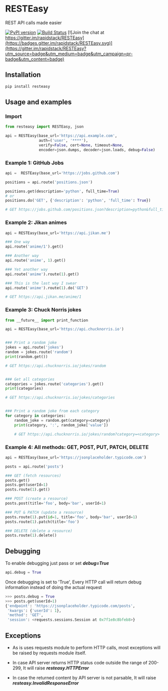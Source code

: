 # RESTEasy

REST API calls made easier

[![PyPI version](https://img.shields.io/pypi/v/resteasy.svg)](https://pypi.python.org/pypi/resteasy)
[![Build Status](https://travis-ci.org/rapidstack/RESTEasy.svg?branch=master)](https://travis-ci.org/rapidstack/RESTEasy)
[![Join the chat at https://gitter.im/rapidstack/RESTEasy](https://badges.gitter.im/rapidstack/RESTEasy.svg)](https://gitter.im/rapidstack/RESTEasy?utm_source=badge&utm_medium=badge&utm_campaign=pr-badge&utm_content=badge)




## Installation

```bash
pip install resteasy
```

## Usage and examples

### Import

```python
from resteasy import RESTEasy, json

api = RESTEasy(base_url='https://api.example.com',
               auth=('user', '****'),
               verify=False, cert=None, timeout=None,
               encoder=json.dumps, decoder=json.loads, debug=False)
```

### Example 1: GitHub Jobs

```python
api =  RESTEasy(base_url='https://jobs.github.com')

positions = api.route('positions.json')

positions.get(description='python', full_time=True)
# or
positions.do('GET', {'description': 'python', 'full_time': True})

# GET https://jobs.github.com/positions.json?description=python&full_time=1
```

### Example 2: Jikan animes

```python
api = RESTEasy(base_url='https://api.jikan.me')

### One way
api.route('anime/1').get()

### Another way
api.route('anime', 1).get()

### Yet another way
api.route('anime').route(1).get()

### This is the last way I swear
api.route('anime').route(1).do('GET')

# GET https://api.jikan.me/anime/1
```

### Example 3: Chuck Norris jokes

```python
from __future__ import print_function

api = RESTEasy(base_url='https://api.chucknorris.io')


### Print a random joke
jokes = api.route('jokes')
random = jokes.route('random')
print(random.get())

# GET https://api.chucknorris.io/jokes/random


### Get all categories
categories = jokes.route('categories').get()
print(categories)

# GET https://api.chucknorris.io/jokes/categories


### Print a random joke from each category
for category in categories:
    random_joke = random.get(category=category)
    print(category, ':', random_joke['value'])

    # GET https://api.chucknorris.io/jokes/random?category=<category>
```

### Example 4: All methods: GET, POST, PUT, PATCH, DELETE

```python
api = RESTEasy(base_url='https://jsonplaceholder.typicode.com')

posts = api.route('posts')

### GET (fetch resources)
posts.get()
posts.get(userId=1)
posts.route(1).get()

### POST (create a resource)
posts.post(title='foo', body='bar', userId=1)

### PUT & PATCH (update a resource)
posts.route(1).put(id=1, title='foo', body='bar', userId=1)
posts.route(1).patch(title='foo')

### DELETE (delete a resource)
posts.route(1).delete()
```

## Debugging

To enable debugging just pass or set ***debug=True***

```python
api.debug = True
```

Once debugging is set to 'True', Every HTTP call will return debug information instead of doing the actual request

```python
>>> posts.debug = True
>>> posts.get(userId=1)
{'endpoint': 'https://jsonplaceholder.typicode.com/posts',
 'kwargs': {'userId': 1},
 'method': 'GET',
 'session': <requests.sessions.Session at 0x7f1e8c8bfeb8>}
```

## Exceptions

* As is uses requests module to perform HTTP calls, most exceptions will be raised by requests module itself.

* In case API server returns HTTP status code outside the range of 200-299, It will raise ***resteasy.HTTPError***

* In case the returned content by API server is not parsable, It will raise ***resteasy.InvalidResponseError***
